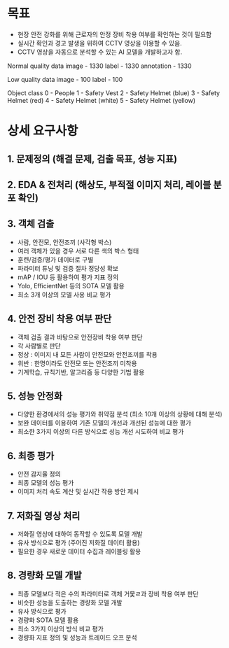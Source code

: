 # 목표
- 현장 안전 강화를 위해 근로자의 안정 장비 착용 여부를 확인하는 것이 필요함
- 실시간 확인과 경고 발생을 위하여 CCTV 영상을 이용할 수 있음.
- CCTV 영상을 자동으로 분석할 수 있는 AI 모델을 개발하고자 함.


Normal quality data
image - 1330
label - 1330
annotation - 1330

Low quality data
image - 100
label - 100

Object class
0 - People
1 - Safety Vest
2 - Safety Helmet (blue)
3 - Safety Helmet (red)
4 - Safety Helmet (white)
5 - Safety Helmet (yellow)


# 상세 요구사항
## 1. 문제정의 (해결 문제, 검출 목표, 성능 지표)

## 2. EDA & 전처리 (해상도, 부적절 이미지 처리, 레이블 분포 확인)

## 3. 객체 검출
 - 사람, 안전모, 안전조끼 (사각형 박스)
 - 여러 객체가 있을 경우 서로 다른 색의 박스 형태
 - 훈련/검증/평가 데이터로 구별
 - 파라미터 튜닝 및 검증 절차 정당성 확보
 - mAP / IOU 등 활용하여 평가 지표 정의
 - Yolo, EfficientNet 등의 SOTA 모델 활용
 - 최소 3개 이상의 모델 사용 비교 평가

## 4. 안전 장비 착용 여부 판단
 - 객체 검출 결과 바탕으로 안전장비 착용 여부 판단
 - 각 사람별로 판단
 - 정상 : 이미지 내 모든 사람이 안전모와 안전조끼를 착용
 - 위반 : 한명이라도 안전모 또는 안전조끼 미착용
 - 기계학습, 규칙기반, 알고리즘 등 다양한 기법 활용

## 5. 성능 안정화
 - 다양한 환경에서의 성능 평가와 취약점 분석 (최소 10개 이상의 상황에 대해 분석)
 - 보완 데이터를 이용하여 기존 모델의 개선과 개선된 성능에 대한 평가
 - 최소한 3가지 이상의 다른 방식으로 성능 개선 시도하여 비교 평가

## 6. 최종 평가
 - 안전 감지율 정의
 - 최종 모델의 성능 평가
 - 이미지 처리 속도 계산 및 실시간 작용 방안 제시

## 7. 저화질 영상 처리
 - 저화질 영상에 대하여 동작할 수 있도록 모델 개발
 - 유사 방식으로 평가 (주어진 저화질 데이터 활용)
 - 필요한 경우 새로운 데이터 수집과 레이블링 활용

## 8. 경량화 모델 개발
 - 최종 모델보다 적은 수의 파라미터로 객체 거뭋ㄹ과 장비 착용 여부 판단
 - 비슷한 성능을 도출하는 경량화 모델 개발
 - 유사 방식으로 평가
 - 경량화 SOTA 모델 활용
 - 최소 3가지 이상의 방식 비교 평가
 - 경량화 지표 정의 및 성능과 트레이드 오프 분석
 
